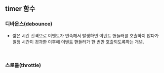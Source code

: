 ## timer 함수

### 디바운스(debounce)

- 짧은 시간 간격으로 이벤트가 연속해서 발생하면 이벤트 핸들러를 호출하지 않다가 일정 시간이 경과한 이후에 이벤트 핸들러가 한 번만 호출되도록하는 개념.

<br>

### 스로틀(throttle)
